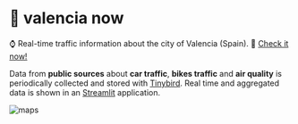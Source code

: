 # 🦇 valencia now

⌚ Real-time traffic information about the city of Valencia
(Spain). 🔗 [Check it now!](https://valencianow.unmonoqueteclea.freemyip.com/)

Data from **public sources** about **car traffic**, **bikes traffic**
and **air quality** is periodically collected and stored with
[Tinybird](https://www.tinybird.co/). Real time and aggregated data is
shown in an [Streamlit](https://streamlit.io/) application.

![maps](https://github.com/unmonoqueteclea/valencianow/blob/main/ui/res/maps.png?raw=true)
